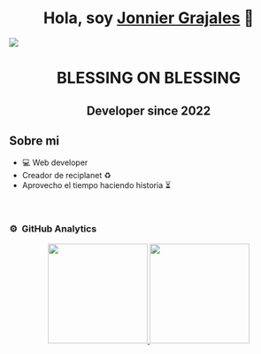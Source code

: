 <div align="center">
<h1 align="center">Hola, soy <a href="https://www.instagram.com/jonni.g21/">Jonnier Grajales</a> 👋</h1>
</div>
<img src="https://imagizer.imageshack.com/img924/8493/j8Nu5J.png">
<div align="center">
  <h1>BLESSING ON BLESSING</h1>
  <h2>Developer since 2022</h2>
</div>


## Sobre mi
- 💻 Web developer
- Creador de reciplanet ♻
- Aprovecho el tiempo haciendo historia ⏳
<br>


### ⚙️ &nbsp;GitHub Analytics

<p align="center">
<a href="https://github.com/JonnierGrajalesAlzate">
  <img height="180em" src="https://github-readme-stats-eight-theta.vercel.app/api?username=JonnierGrajalesAlzate&show_icons=true&theme=algolia&include_all_commits=true&count_private=true"/>
  <img height="180em" src="https://github-readme-stats-eight-theta.vercel.app/api/top-langs/?username=JonnierGrajalesAlzate&layout=compact&langs_count=8&theme=algolia"/>
</a>
</p>
